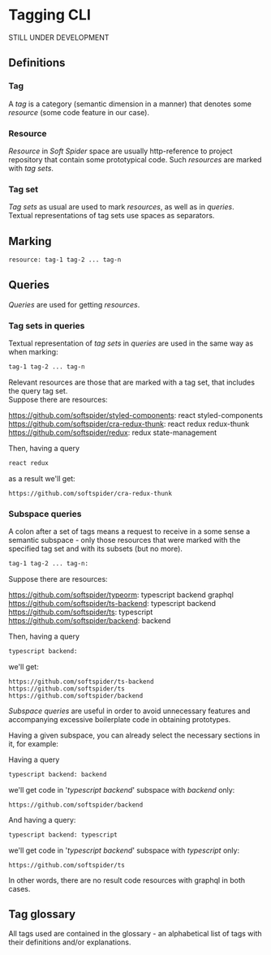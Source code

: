 # Tagging CLI

STILL UNDER DEVELOPMENT

## Definitions
### Tag
A *tag* is a category (semantic dimension in a manner) that denotes some *resource* (some code feature in our case).

### Resource
*Resource* in *Soft Spider* space are usually http-reference to project repository that
contain some prototypical code. Such *resources* are marked with *tag sets*.

### Tag set
*Tag sets* as usual are used to mark *resources*, as well as in *queries*.  
Textual representations of tag sets use spaces as separators.

## Marking
```sh
resource: tag-1 tag-2 ... tag-n 
```

## Queries
*Queries* are used for getting *resources*.

### Tag sets in queries
Textual representation of *tag sets* in *queries* are used in the same way as when marking:
```sh
tag-1 tag-2 ... tag-n 
```

Relevant resources are those that are marked with a tag set, that includes the query tag set.  
Suppose there are resources:
 
https://github.com/softspider/styled-components: react styled-components    
https://github.com/softspider/cra-redux-thunk: react redux redux-thunk    
https://github.com/softspider/redux: redux state-management  

Then, having a query

```sh
react redux 
```

as a result we'll get:

~~~~
https://github.com/softspider/cra-redux-thunk
~~~~
  
### Subspace queries
A colon after a set of tags means a request to receive in a some sense a semantic subspace - only those
resources that were marked with the specified tag set and with its subsets (but no more).

```sh
tag-1 tag-2 ... tag-n:
```

Suppose there are resources:
 
https://github.com/softspider/typeorm: typescript backend graphql      
https://github.com/softspider/ts-backend: typescript backend  
https://github.com/softspider/ts: typescript    
https://github.com/softspider/backend: backend      

Then, having a query

```sh
typescript backend:
```

we'll get:

~~~~
https://github.com/softspider/ts-backend     
https://github.com/softspider/ts
https://github.com/softspider/backend    
~~~~

*Subspace queries* are useful in order to avoid unnecessary features and accompanying excessive boilerplate code in
obtaining prototypes. 

Having a given subspace, you can already select the necessary sections in it, for example:

Having a query

```sh
typescript backend: backend
```

we'll get code in '*typescript backend*' subspace with *backend* only:

~~~~
https://github.com/softspider/backend    
~~~~

And having a query:

```sh
typescript backend: typescript
```

we'll get code in '*typescript backend*' subspace with *typescript* only:

~~~~
https://github.com/softspider/ts
~~~~

In other words, there are no result code resources with graphql in both cases.


## Tag glossary 
All tags used are contained in the glossary - an alphabetical list of tags with their
definitions and/or explanations.
